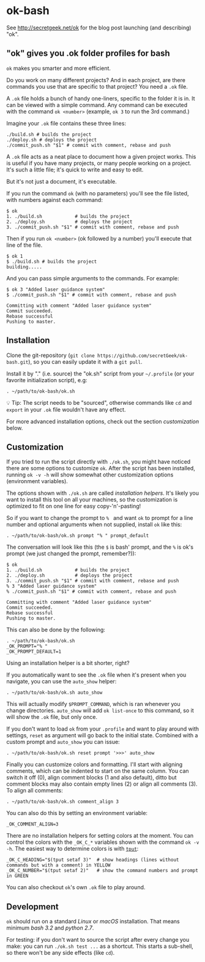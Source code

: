 ﻿# ok-bash

See <http://secretgeek.net/ok> for the blog post launching (and describing) "ok".


"ok" gives you .ok folder profiles for bash
-------------------------------------------

`ok` makes you smarter and more efficient.

Do you work on many different projects? And in each project, are there commands you use that are specific to that project? You need a `.ok` file.

A `.ok` file holds a bunch of handy one-liners, specific to the folder it is in. It can be viewed with a simple command. Any command can be executed with the command `ok <number>` (example, `ok 3` to run the 3rd command.)

Imagine your `.ok` file contains these three lines:

    ./build.sh # builds the project
    ./deploy.sh # deploys the project
    ./commit_push.sh "$1" # commit with comment, rebase and push

A `.ok` file acts as a neat place to document how a given project works. This is useful if you have many projects, or many people working on a project. It's such a little file; it's quick to write and easy to edit.

But it's not just a document, it's executable.

If you run the command `ok` (with no parameters) you'll see the file listed, with numbers against each command:

    $ ok
    1. ./build.sh            # builds the project
    2. ./deploy.sh           # deploys the project
    3. ./commit_push.sh "$1" # commit with comment, rebase and push

Then if you run `ok <number>` (ok followed by a number) you'll execute that line of the file.

    $ ok 1
    $ ./build.sh # builds the project
    building.....

And you can pass simple arguments to the commands. For example:

    $ ok 3 "Added laser guidance system"
    $ ./commit_push.sh "$1" # commit with comment, rebase and push

    Committing with comment "Added laser guidance system"
    Commit succeeded.
    Rebase successful
    Pushing to master.


Installation
------------

Clone the git-repository (`git clone https://github.com/secretGeek/ok-bash.git`), so you can easily update it with a `git pull`.

Install it by "." (i.e. source) the "ok.sh" script from your `~/.profile` (or your favorite initialization script), e.g:

    . ~/path/to/ok-bash/ok.sh

💡 Tip: The script needs to be "sourced", otherwise commands like `cd` and `export` in your `.ok` file wouldn't have  any effect.

For more advanced installation options, check out the section _customization_ below.


Customization
-------------

If you tried to run the script directly with `./ok.sh`, you might have noticed there are some options to customize `ok`.
After the script has been installed, running `ok -v -h` will show somewhat other customization options (environment variables).

The options shown with `./ok.sh` are called _installation helpers_. It's likely you want to install this tool on all your machines, so the customization is optimized to fit on one line for easy copy-'n'-pasting!

So if you want to change the prompt to `% ` and want `ok` to prompt for a line number and optional arguments when not supplied, install `ok` like this:

    . ~/path/to/ok-bash/ok.sh prompt "% " prompt_default

The conversation will look like this (the `$` is bash' prompt, and the `%` is ok's prompt (we just changed the prompt, remember?)):

    $ ok
    1. ./build.sh            # builds the project
    2. ./deploy.sh           # deploys the project
    3. ./commit_push.sh "$1" # commit with comment, rebase and push
    % 3 "Added laser guidance system"
    % ./commit_push.sh "$1" # commit with comment, rebase and push

    Committing with comment "Added laser guidance system"
    Commit succeeded.
    Rebase successful
    Pushing to master.

This can also be done by the following:

    . ~/path/to/ok-bash/ok.sh
    _OK_PROMPT="% "
    _OK_PROMPT_DEFAULT=1

Using an installation helper is a bit shorter, right?

If you automatically want to see the `.ok` file when it's present when you navigate, you can use the `auto_show` helper:

    . ~/path/to/ok-bash/ok.sh auto_show

This will actually modify `$PROMPT_COMMAND`, which is ran whenever you change directories. `auto_show` will add `ok list-once` to this command, so it will show the `.ok` file, but only once.

If you don't want to load `ok` from your `.profile` and want to play around with settings, `reset` as argument will go back to the initial state. Combined with a custom prompt and `auto_show` you can issue:

    . ~/path/to/ok-bash/ok.sh reset prompt '>>>' auto_show

Finally you can customize colors and formatting. I'll start with aligning comments, which can be indented to start on the same column. You can switch it off (0), align comment blocks (1 and also default), ditto but comment blocks may also contain empty lines (2) or align all comments (3). To align all comments:

    . ~/path/to/ok-bash/ok.sh comment_align 3

You can also do this by setting an environment variable:

    _OK_COMMENT_ALIGN=3

There are no installation helpers for setting colors at the moment. You can control the colors with the `_OK_C_*` variables shown with the command `ok -v -h`.
The easiest way to determine colors is with [`tput`](https://www.tldp.org/HOWTO/Bash-Prompt-HOWTO/x405.html):

    _OK_C_HEADING="$(tput setaf 3)"  # show headings (lines without commands but with a comment) in YELLOW
    _OK_C_NUMBER="$(tput setaf 2)"   # show the command numbers and prompt in GREEN

You  can also checkout `ok`'s own `.ok` file to play around.


Development
-----------

`ok` should run on a standard _Linux_  or _macOS_ installation. That means minimum _bash 3.2_ and _python 2.7_. 

For testing: if you don't want to source the script after every change you make: you can run `./ok.sh test ...` as a shortcut. This starts a sub-shell, so there won't be any side effects (like `cd`).

